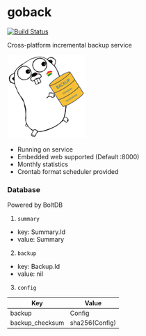 # goback

[![Build Status](https://travis-ci.org/devplayg/goback.svg?branch=master)](https://travis-ci.org/devplayg/goback)

Cross-platform incremental backup service

<img src="https://github.com/devplayg/goback/raw/master/goback.png" width="180">

* Running on service
* Embedded web supported (Default :8000)
* Monthly statistics
* Crontab format scheduler provided


### Database

Powered by BoltDB

1. `summary`

* key: Summary.Id
* value: Summary

2) `backup`

* key: Backup.Id
* value: nil

3. `config`

|Key|Value|
|---|---|
|backup|Config|
|backup_checksum|sha256(Config)|


